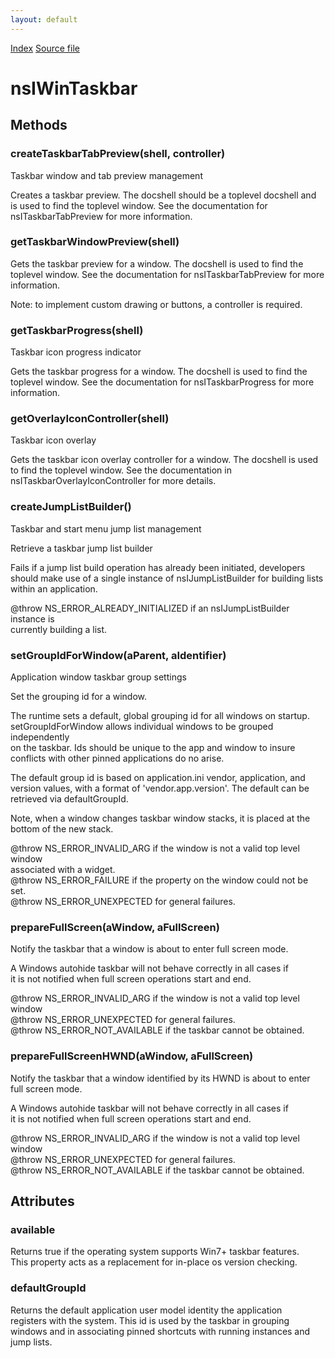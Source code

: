 ```yaml
---
layout: default
---
```

<div id='links'><a href="../index.html">Index</a>
<a href="http://dxr.mozilla.org/mozilla-central/source/widget/nsIWinTaskbar.idl">Source file</a>
</div>

# nsIWinTaskbar #

## Methods ##

### createTaskbarTabPreview(shell, controller) ###
  
Taskbar window and tab preview management  
  
  
Creates a taskbar preview. The docshell should be a toplevel docshell and  
is used to find the toplevel window. See the documentation for  
nsITaskbarTabPreview for more information.  
  

### getTaskbarWindowPreview(shell) ###
  
Gets the taskbar preview for a window. The docshell is used to find the  
toplevel window. See the documentation for nsITaskbarTabPreview for more  
information.  
  
Note: to implement custom drawing or buttons, a controller is required.  
  

### getTaskbarProgress(shell) ###
  
Taskbar icon progress indicator  
  
  
Gets the taskbar progress for a window. The docshell is used to find the  
toplevel window. See the documentation for nsITaskbarProgress for more  
information.  
  

### getOverlayIconController(shell) ###
  
Taskbar icon overlay  
  
  
Gets the taskbar icon overlay controller for a window. The docshell is used  
to find the toplevel window. See the documentation in  
nsITaskbarOverlayIconController for more details.  
  

### createJumpListBuilder() ###
  
Taskbar and start menu jump list management  
  
  
Retrieve a taskbar jump list builder  
  
Fails if a jump list build operation has already been initiated, developers  
should make use of a single instance of nsIJumpListBuilder for building lists  
within an application.  
  
@throw NS_ERROR_ALREADY_INITIALIZED if an nsIJumpListBuilder instance is  
currently building a list.  
  

### setGroupIdForWindow(aParent, aIdentifier) ###
  
Application window taskbar group settings  
  
  
Set the grouping id for a window.  
  
The runtime sets a default, global grouping id for all windows on startup.  
setGroupIdForWindow allows individual windows to be grouped independently  
on the taskbar. Ids should be unique to the app and window to insure  
conflicts with other pinned applications do no arise.  
  
The default group id is based on application.ini vendor, application, and  
version values, with a format of 'vendor.app.version'. The default can be  
retrieved via defaultGroupId.  
  
Note, when a window changes taskbar window stacks, it is placed at the  
bottom of the new stack.  
  
@throw NS_ERROR_INVALID_ARG if the window is not a valid top level window  
associated with a widget.  
@throw NS_ERROR_FAILURE if the property on the window could not be set.  
@throw NS_ERROR_UNEXPECTED for general failures.  
  

### prepareFullScreen(aWindow, aFullScreen) ###
  
Notify the taskbar that a window is about to enter full screen mode.  
  
A Windows autohide taskbar will not behave correctly in all cases if  
it is not notified when full screen operations start and end.  
  
@throw NS_ERROR_INVALID_ARG if the window is not a valid top level window  
@throw NS_ERROR_UNEXPECTED for general failures.  
@throw NS_ERROR_NOT_AVAILABLE if the taskbar cannot be obtained.  
  

### prepareFullScreenHWND(aWindow, aFullScreen) ###
  
Notify the taskbar that a window identified by its HWND is about to enter  
full screen mode.  
  
A Windows autohide taskbar will not behave correctly in all cases if  
it is not notified when full screen operations start and end.  
  
@throw NS_ERROR_INVALID_ARG if the window is not a valid top level window  
@throw NS_ERROR_UNEXPECTED for general failures.  
@throw NS_ERROR_NOT_AVAILABLE if the taskbar cannot be obtained.  
  

## Attributes ##

### available ###
  
Returns true if the operating system supports Win7+ taskbar features.  
This property acts as a replacement for in-place os version checking.  
  

### defaultGroupId ###
  
Returns the default application user model identity the application  
registers with the system. This id is used by the taskbar in grouping  
windows and in associating pinned shortcuts with running instances and  
jump lists.  
  
